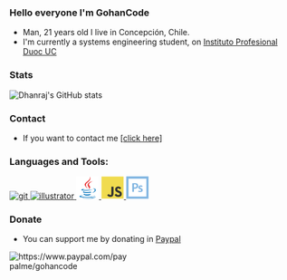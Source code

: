 ### Hello everyone I'm GohanCode

- Man, 21 years old I live in Concepción, Chile.
- I'm currently a systems engineering student, on [Instituto Profesional Duoc UC](https://duoc.cl)

### Stats

![Dhanraj's GitHub stats](https://github-readme-stats.vercel.app/api?username=gohancode&bg_color=30,50FF2D,04610A&title_color=fff&text_color=fff)

### Contact

- If you want to contact me [[click here]](https://linktr.ee/gohancode)

### Languages and Tools:

<p align="left"> <a href="https://git-scm.com/" target="_blank" rel="noreferrer"> <img src="https://www.vectorlogo.zone/logos/git-scm/git-scm-icon.svg" alt="git" width="40" height="40"/> </a> <a href="https://www.w3.org/html/" target="_blank" rel="noreferrer"> <img src="https://www.vectorlogo.zone/logos/adobe_illustrator/adobe_illustrator-icon.svg" alt="illustrator" width="40" height="40"/> </a> <a href="https://www.java.com" target="_blank" rel="noreferrer"> <img src="https://raw.githubusercontent.com/devicons/devicon/master/icons/java/java-original.svg" alt="java" width="40" height="40"/> </a> <a href="https://developer.mozilla.org/en-US/docs/Web/JavaScript" target="_blank" rel="noreferrer"> <img src="https://raw.githubusercontent.com/devicons/devicon/master/icons/javascript/javascript-original.svg" alt="javascript" width="40" height="40"/> </a> <a href="https://www.mongodb.com/" target="_blank" rel="noreferrer">  </a> <a href="https://www.photoshop.com/en" target="_blank" rel="noreferrer"> <img src="https://raw.githubusercontent.com/devicons/devicon/master/icons/photoshop/photoshop-line.svg" alt="photoshop" width="40" height="40"/> </a> </p>

### Donate

- You can support me by donating in [Paypal](https://www.paypal.com/paypalme/gohancode)
<p><a href="https://www.paypal.com/paypalme/gohancode"> <img align="left" src="https://i.imgur.com/PIArbiB.png" height="50" width="210" alt="https://www.paypal.com/paypalme/gohancode" /></a></p><br><br>
